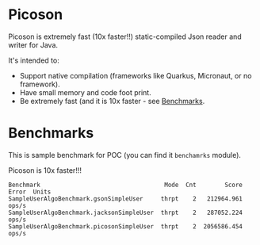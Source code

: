 # Picoson
Picoson is extremely fast (10x faster!!) static-compiled Json reader and writer for Java.

It's intended to:
* Support native compilation (frameworks like Quarkus, Micronaut, or no framework).
* Have small memory and code foot print.
* Be extremely fast (and it is 10x faster - see [Benchmarks](#Benchmarks).

# Benchmarks
This is sample benchmark for POC (you can find it `benchamrks` module).

Picoson is 10x faster!!!

```text
Benchmark                                   Mode  Cnt        Score   Error  Units
SampleUserAlgoBenchmark.gsonSimpleUser     thrpt    2   212964.961          ops/s
SampleUserAlgoBenchmark.jacksonSimpleUser  thrpt    2   287052.224          ops/s
SampleUserAlgoBenchmark.picosonSimpleUser  thrpt    2  2056586.454          ops/s

```
  